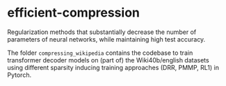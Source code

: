 # efficient-compression
Regularization methods that substantially decrease the number of parameters of neural networks, while maintaining high test accuracy.

The folder `compressing_wikipedia` contains the codebase to train transformer decoder models on (part of) the Wiki40b/english datasets using different sparsity inducing training approaches (DRR, PMMP, RL1) in Pytorch.


